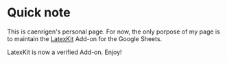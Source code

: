 # Quick note
This is caenrigen's personal page. For now, the only porpose of my page is to maintain the [LatexKit] Add-on for the Google Sheets.

LatexKit is now a verified Add-on. Enjoy!

[LatexKit]: http://caenrigen.tech/LatexKit/
